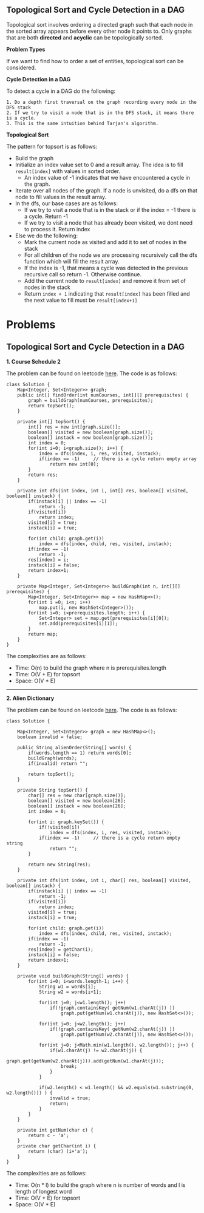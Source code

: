 
## Topological Sort and Cycle Detection in a DAG

Topological sort involves ordering a directed graph such that each node in the sorted array appears before every other node it points to. Only graphs that are both **directed** and **acyclic** can be topologically sorted.

**Problem Types**

If we want to find how to order a set of entities, topological sort can be considered.

**Cycle Detection in a DAG**

To detect a cycle in a DAG do the following:

```
1. Do a depth first traversal on the graph recording every node in the DFS stack
2. If we try to visit a node that is in the DFS stack, it means there is a cycle.
3. This is the same intuition behind Tarjan's algorithm.
```

**Topological Sort**

The pattern for topsort is as follows:

- Build the graph
- Initialize an index value set to 0 and a result array. The idea is to fill `result[index]` with values in sorted order.
  - An index value of -1 indicates that we have encountered a cycle in the graph.
- Iterate over all nodes of the graph. If a node is unvisited, do a dfs on that node to fill values in the result array.
- In the dfs, our base cases are as follows:
  - If we try to visit a node that is in the stack or if the index = -1 there is a cycle. Return -1
  - If we try to visit a node that has already been visited, we dont need to process it. Return index
- Else we do the following:
  - Mark the current node as visited and add it to set of nodes in the stack
  - For all children of the node we are processing recursively call the dfs function which will fill the result array.
  - If the index is -1, that means a cycle was detected in the previous recursive call so return -1. Otherwise continue.
  - Add the current node to `result[index]` and remove it from set of nodes in the stack
  - Return `index + 1` indicating that `result[index]` has been filled and the next value to fill must be `result[index+1]`

# Problems

## Topological Sort and Cycle Detection in a DAG

**1. Course Schedule 2**

The problem can be found on leetcode [here](https://leetcode.com/problems/course-schedule-ii). The code is as follows:

```
class Solution {
    Map<Integer, Set<Integer>> graph;
    public int[] findOrder(int numCourses, int[][] prerequisites) {
        graph = buildGraph(numCourses, prerequisites);
        return topSort();
    }
    
    private int[] topSort() {
        int[] res = new int[graph.size()];
        boolean[] visited = new boolean[graph.size()];
        boolean[] instack = new boolean[graph.size()];
        int index = 0;
        for(int i=0; i<graph.size(); i++) {
            index = dfs(index, i, res, visited, instack);            
            if(index == -1)     // there is a cycle return empty array
                return new int[0];
        }
        return res;
    }
    
    private int dfs(int index, int i, int[] res, boolean[] visited, boolean[] instack) {
        if(instack[i] || index == -1)
            return -1;        
        if(visited[i])
            return index;
        visited[i] = true;
        instack[i] = true;
        
        for(int child: graph.get(i))
            index = dfs(index, child, res, visited, instack);
        if(index == -1)
            return -1;   
        res[index] = i;
        instack[i] = false;
        return index+1;
    }
    
    private Map<Integer, Set<Integer>> buildGraph(int n, int[][] prerequisites) {
        Map<Integer, Set<Integer>> map = new HashMap<>();
        for(int i =0; i<n; i++)
            map.put(i, new HashSet<Integer>());
        for(int i=0; i<prerequisites.length; i++) {
            Set<Integer> set = map.get(prerequisites[i][0]);
            set.add(prerequisites[i][1]);
        }
        return map;
    }
}
```

The complexities are as follows:

- Time: O(n) to build the graph where n is prerequisites.length
- Time: O(V + E) for topsort
- Space: O(V * E)

------------

**2. Alien Dictionary**

The problem can be found on leetcode [here](https://leetcode.com/problems/alien-dictionary). The code is as follows:

```
class Solution {
    
    Map<Integer, Set<Integer>> graph = new HashMap<>();
    boolean invalid = false;
    
    public String alienOrder(String[] words) {
        if(words.length == 1) return words[0];
        buildGraph(words);
        if(invalid) return "";
        
        return topSort();
    }
    
    private String topSort() {
        char[] res = new char[graph.size()];
        boolean[] visited = new boolean[26];
        boolean[] instack = new boolean[26];
        int index = 0;
        
        for(int i: graph.keySet()) {
            if(!visited[i])
                index = dfs(index, i, res, visited, instack);
            if(index == -1)     // there is a cycle return empty string
                return "";
        }
        
        return new String(res);
    }
    
    private int dfs(int index, int i, char[] res, boolean[] visited, boolean[] instack) {
        if(instack[i] || index == -1)
            return -1;
        if(visited[i])
            return index;
        visited[i] = true;
        instack[i] = true;
        
        for(int child: graph.get(i))
            index = dfs(index, child, res, visited, instack);
        if(index == -1)
            return -1;
        res[index] = getChar(i);
        instack[i] = false;
        return index+1;
    }
    
    private void buildGraph(String[] words) {
        for(int i=0; i<words.length-1; i++) {
            String w1 = words[i];
            String w2 = words[i+1];
            
            for(int j=0; j<w1.length(); j++)
                if(!graph.containsKey( getNum(w1.charAt(j)) ))
                    graph.put(getNum(w1.charAt(j)), new HashSet<>());
            
            for(int j=0; j<w2.length(); j++)
                if(!graph.containsKey( getNum(w2.charAt(j)) ))
                    graph.put(getNum(w2.charAt(j)), new HashSet<>());
            
            for(int j=0; j<Math.min(w1.length(), w2.length()); j++) {
                if(w1.charAt(j) != w2.charAt(j)) {
                    graph.get(getNum(w2.charAt(j))).add(getNum(w1.charAt(j)));
                    break;
                }
            }
            
            if(w2.length() < w1.length() && w2.equals(w1.substring(0, w2.length())) ) {
                invalid = true;
                return;
            }
        }
    }
    
    private int getNum(char c) {
        return c - 'a';
    }
    private char getChar(int i) {
        return (char) (i+'a');
    }
}
```

The complexities are as follows:

- Time: O(n * l) to build the graph where n is number of words and l is length of longest word
- Time: O(V + E) for topsort
- Space: O(V * E)
